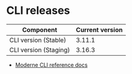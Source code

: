 # CLI releases

| Component             | Current version |
| --------------------- | --------------- |
| CLI version (Stable)  | 3.11.1          |
| CLI version (Staging) | 3.16.3          |

* [Moderne CLI reference docs](../user-documentation/moderne-cli/cli-reference.md)
